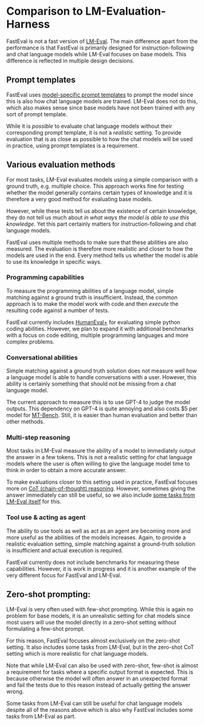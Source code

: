 # Comparison to LM-Evaluation-Harness

FastEval is not a fast version of [LM-Eval](https://github.com/EleutherAI/lm-evaluation-harness).
The main difference apart from the performance is that FastEval is primarily designed for instruction-following and chat language models while LM-Eval focuses on base models.
This difference is reflected in multiple design decisions.

## Prompt templates
FastEval uses [model-specific prompt templates](/docs/model-type.md) to prompt the model since this is also how chat language models are trained.
LM-Eval does not do this, which also makes sense since base models have not been trained with any sort of prompt template.

While it is _possible_ to evaluate chat language models without their corresponding prompt template, it is not a _realistic_ setting.
To provide evaluation that is as close as possible to how the chat models will be used in practice, using prompt templates is a requirement.

## Various evaluation methods
For most tasks, LM-Eval evaluates models using a simple comparison with a ground truth, e.g. multiple choice.
This approach works fine for testing whether the model generally contains certain types of knowledge and it is therefore a very good method for evaluating base models.

However, while these tests tell us about the existence of certain knowledge, they do not tell us much about _in what ways the model is able to use this knowledge_.
Yet this part certainly matters for instruction-following and chat language models.

FastEval uses multiple methods to make sure that these abilities are also measured.
The evaluation is therefore more realistic and closer to how the models are used in the end.
Every method tells us whether the model is able to use its knowledge in specific ways.

### Programming capabilities
To measure the programming abilities of a language model, simple matching against a ground truth is insufficient.
Instead, the common approach is to make the model work with code and then _execute_ the resulting code against a number of tests.

FastEval currently includes [HumanEval+](https://fasteval.github.io/FastEval/#?benchmark=human-eval-plus) for evaluating simple python coding abilities.
However, we plan to expand it with additional benchmarks with a focus on code editing, multiple programming languages and more complex problems.

### Conversational abilities
Simple matching against a ground truth solution does not measure well how a language model is able to handle conversations with a user.
However, this ability is certainly something that should not be missing from a chat language model.

The current approach to measure this is to use GPT-4 to judge the model outputs.
This dependency on GPT-4 is quite annoying and also costs $5 per model for [MT-Bench](https://fasteval.github.io/FastEval/#?benchmark=mt-bench).
Still, it is easier than human evaluation and better than other methods.

### Multi-step reasoning
Most tasks in LM-Eval measure the ability of a model to immediately output the answer in a few tokens.
This is not a realistic setting for chat language models where the user is often willing to give the language model time to think in order to obtain a more accurate answer.

To make evaluations closer to this setting used in practice, FastEval focuses more on [CoT (chain-of-thought) reasoning](https://fasteval.github.io/FastEval/#?benchmark=cot).
However, sometimes giving the answer immediately can still be useful, so we also include [some tasks from LM-Eval itself](https://fasteval.github.io/FastEval/#?benchmark=lm-evaluation-harness) for this.

### Tool use & acting as agent
The ability to use tools as well as act as an agent are becoming more and more useful as the abilities of the models increases.
Again, to provide a realistic evaluation setting, simple matching against a ground-truth solution is insufficient and actual execution is required.

FastEval currently does not include benchmarks for measuring these capabilities.
However, it is work in progress and it is another example of the very different focus for FastEval and LM-Eval.

## Zero-shot prompting:
LM-Eval is very often used with few-shot prompting.
While this is again no problem for base models, it is an unrealistic setting for chat models since most users will use the model directly in a zero-shot setting without formulating a few-shot prompt.

For this reason, FastEval focuses almost exclusively on the zero-shot setting.
It also includes some tasks from LM-Eval, but in the zero-shot CoT setting which is more realistic for chat language models.

Note that while LM-Eval can also be used with zero-shot, few-shot is almost a requirement for tasks where a specific output format is expected.
This is because otherwise the model will often answer in an unexpected format and fail the tests due to this reason instead of actually getting the answer wrong.

Some tasks from LM-Eval can still be useful for chat language models despite all of the reasons above which is also why FastEval includes some tasks from LM-Eval as part.
